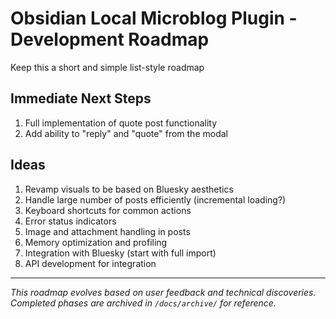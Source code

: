 # Obsidian Local Microblog Plugin - Development Roadmap

Keep this a short and simple list-style roadmap

## Immediate Next Steps

1. Full implementation of quote post functionality
1. Add ability to "reply" and "quote" from the modal

## Ideas

1. Revamp visuals to be based on Bluesky aesthetics
1. Handle large number of posts efficiently (incremental loading?)
1. Keyboard shortcuts for common actions
1. Error status indicators
1. Image and attachment handling in posts
1. Memory optimization and profiling
1. Integration with Bluesky (start with full import)
1. API development for integration

---

*This roadmap evolves based on user feedback and technical discoveries. Completed phases are archived in `/docs/archive/` for reference.*
